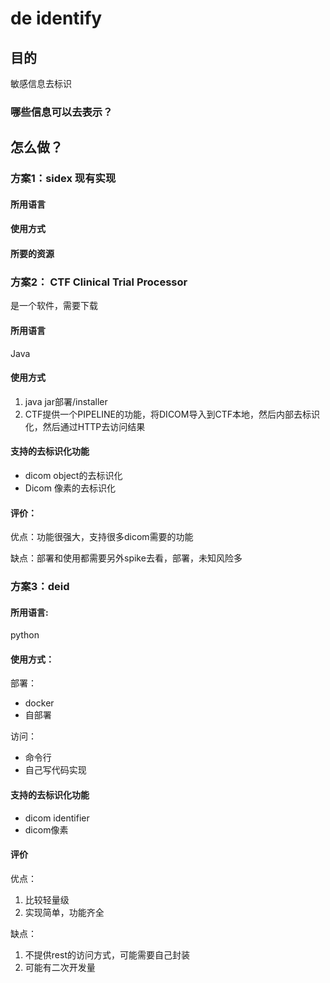 # de identify

## 目的

敏感信息去标识

### 哪些信息可以去表示？





## 怎么做？



### 方案1：sidex 现有实现



#### 所用语言

#### 使用方式

#### 所要的资源



### 方案2： CTF Clinical Trial Processor

是一个软件，需要下载

#### 所用语言

Java

#### 使用方式

1. java jar部署/installer
2. CTF提供一个PIPELINE的功能，将DICOM导入到CTF本地，然后内部去标识化，然后通过HTTP去访问结果



#### 支持的去标识化功能

- dicom object的去标识化
- Dicom 像素的去标识化



#### 评价：

优点：功能很强大，支持很多dicom需要的功能

缺点：部署和使用都需要另外spike去看，部署，未知风险多



### 方案3：deid



#### 所用语言:

python



#### 使用方式：

 部署：

- docker
- 自部署

访问：

- 命令行
- 自己写代码实现

#### 支持的去标识化功能

- dicom identifier
- dicom像素 



#### 评价

优点：

1. 比较轻量级
2. 实现简单，功能齐全



缺点：

1. 不提供rest的访问方式，可能需要自己封装
2. 可能有二次开发量



























